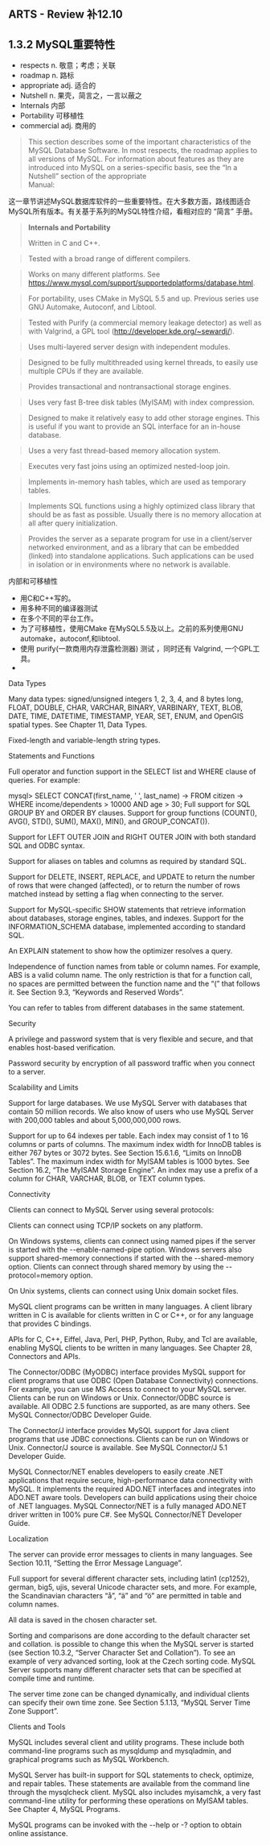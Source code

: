 ## ARTS - Review 补12.10
## 1.3.2 MySQL重要特性

* respects n. 敬意；考虑；关联
* roadmap n. 路标
* appropriate adj. 适合的
* Nutshell n. 果壳，简言之，一言以蔽之
* Internals  内部
* Portability 可移植性
* commercial adj. 商用的



> This section describes some of the important characteristics of the MySQL Database Software. In most respects, the roadmap applies to all versions of MySQL. For information about features as they are introduced into MySQL on a series-specific basis, see the “In a Nutshell” section of the appropriate  
Manual:
> 

这一章节讲述MySQL数据库软件的一些重要特性。在大多数方面，路线图适合MySQL所有版本。有关基于系列的MySQL特性介绍，看相对应的 “简言” 手册。


> **Internals and Portability**
> 
> Written in C and C++.

> Tested with a broad range of different compilers.

> Works on many different platforms. See https://www.mysql.com/support/supportedplatforms/database.html.

> For portability, uses CMake in MySQL 5.5 and up. Previous series use GNU Automake, Autoconf, and Libtool.

> Tested with Purify (a commercial memory leakage detector) as well as with Valgrind, a GPL tool (http://developer.kde.org/~sewardj/).

> Uses multi-layered server design with independent modules.

> Designed to be fully multithreaded using kernel threads, to easily use multiple CPUs if they are available.

> Provides transactional and nontransactional storage engines.

> Uses very fast B-tree disk tables (MyISAM) with index compression.

> Designed to make it relatively easy to add other storage engines. This is useful if you want to provide an SQL interface for an in-house database.

> Uses a very fast thread-based memory allocation system.

> Executes very fast joins using an optimized nested-loop join.

> Implements in-memory hash tables, which are used as temporary tables.

> Implements SQL functions using a highly optimized class library that should be as fast as possible. Usually there is no memory allocation at all after query initialization.

> Provides the server as a separate program for use in a client/server networked environment, and as a library that can be embedded (linked) into standalone  applications. Such applications can be used in isolation or in environments where no network is available.

内部和可移植性

* 用C和C++写的。
* 用多种不同的编译器测试
* 在多个不同的平台工作。
* 为了可移植性，使用CMake 在MySQL5.5及以上。之前的系列使用GNU automake，autoconf,和libtool.
* 使用 purify(一款商用内存泄露检测器) 测试 ，同时还有 Valgrind, 一个GPL工具。
* 




Data Types

Many data types: signed/unsigned integers 1, 2, 3, 4, and 8 bytes long, FLOAT, DOUBLE, CHAR, VARCHAR, BINARY, VARBINARY, TEXT, BLOB, DATE, TIME, DATETIME, TIMESTAMP, YEAR, SET, ENUM, and OpenGIS spatial types. See Chapter 11, Data Types.

Fixed-length and variable-length string types.

Statements and Functions

Full operator and function support in the SELECT list and WHERE clause of queries. For example:

mysql> SELECT CONCAT(first_name, ' ', last_name)
    -> FROM citizen
    -> WHERE income/dependents > 10000 AND age > 30;
Full support for SQL GROUP BY and ORDER BY clauses. Support for group functions (COUNT(), AVG(), STD(), SUM(), MAX(), MIN(), and GROUP_CONCAT()).

Support for LEFT OUTER JOIN and RIGHT OUTER JOIN with both standard SQL and ODBC syntax.

Support for aliases on tables and columns as required by standard SQL.

Support for DELETE, INSERT, REPLACE, and UPDATE to return the number of rows that were changed (affected), or to return the number of rows matched instead by setting a flag when connecting to the server.

Support for MySQL-specific SHOW statements that retrieve information about databases, storage engines, tables, and indexes. Support for the INFORMATION_SCHEMA database, implemented according to standard SQL.

An EXPLAIN statement to show how the optimizer resolves a query.

Independence of function names from table or column names. For example, ABS is a valid column name. The only restriction is that for a function call, no spaces are permitted between the function name and the “(” that follows it. See Section 9.3, “Keywords and Reserved Words”.

You can refer to tables from different databases in the same statement.

Security

A privilege and password system that is very flexible and secure, and that enables host-based verification.

Password security by encryption of all password traffic when you connect to a server.

Scalability and Limits

Support for large databases. We use MySQL Server with databases that contain 50 million records. We also know of users who use MySQL Server with 200,000 tables and about 5,000,000,000 rows.

Support for up to 64 indexes per table. Each index may consist of 1 to 16 columns or parts of columns. The maximum index width for InnoDB tables is either 767 bytes or 3072 bytes. See Section 15.6.1.6, “Limits on InnoDB Tables”. The maximum index width for MyISAM tables is 1000 bytes. See Section 16.2, “The MyISAM Storage Engine”. An index may use a prefix of a column for CHAR, VARCHAR, BLOB, or TEXT column types.

Connectivity

Clients can connect to MySQL Server using several protocols:

Clients can connect using TCP/IP sockets on any platform.

On Windows systems, clients can connect using named pipes if the server is started with the --enable-named-pipe option. Windows servers also support shared-memory connections if started with the --shared-memory option. Clients can connect through shared memory by using the --protocol=memory option.

On Unix systems, clients can connect using Unix domain socket files.

MySQL client programs can be written in many languages. A client library written in C is available for clients written in C or C++, or for any language that provides C bindings.

APIs for C, C++, Eiffel, Java, Perl, PHP, Python, Ruby, and Tcl are available, enabling MySQL clients to be written in many languages. See Chapter 28, Connectors and APIs.

The Connector/ODBC (MyODBC) interface provides MySQL support for client programs that use ODBC (Open Database Connectivity) connections. For example, you can use MS Access to connect to your MySQL server. Clients can be run on Windows or Unix. Connector/ODBC source is available. All ODBC 2.5 functions are supported, as are many others. See MySQL Connector/ODBC Developer Guide.

The Connector/J interface provides MySQL support for Java client programs that use JDBC connections. Clients can be run on Windows or Unix. Connector/J source is available. See MySQL Connector/J 5.1 Developer Guide.

MySQL Connector/NET enables developers to easily create .NET applications that require secure, high-performance data connectivity with MySQL. It implements the required ADO.NET interfaces and integrates into ADO.NET aware tools. Developers can build applications using their choice of .NET languages. MySQL Connector/NET is a fully managed ADO.NET driver written in 100% pure C#. See MySQL Connector/NET Developer Guide.

Localization

The server can provide error messages to clients in many languages. See Section 10.11, “Setting the Error Message Language”.

Full support for several different character sets, including latin1 (cp1252), german, big5, ujis, several Unicode character sets, and more. For example, the Scandinavian characters “å”, “ä” and “ö” are permitted in table and column names.

All data is saved in the chosen character set.

Sorting and comparisons are done according to the default character set and collation. is possible to change this when the MySQL server is started (see Section 10.3.2, “Server Character Set and Collation”). To see an example of very advanced sorting, look at the Czech sorting code. MySQL Server supports many different character sets that can be specified at compile time and runtime.

The server time zone can be changed dynamically, and individual clients can specify their own time zone. See Section 5.1.13, “MySQL Server Time Zone Support”.

Clients and Tools

MySQL includes several client and utility programs. These include both command-line programs such as mysqldump and mysqladmin, and graphical programs such as MySQL Workbench.

MySQL Server has built-in support for SQL statements to check, optimize, and repair tables. These statements are available from the command line through the mysqlcheck client. MySQL also includes myisamchk, a very fast command-line utility for performing these operations on MyISAM tables. See Chapter 4, MySQL Programs.

MySQL programs can be invoked with the --help or -? option to obtain online assistance.